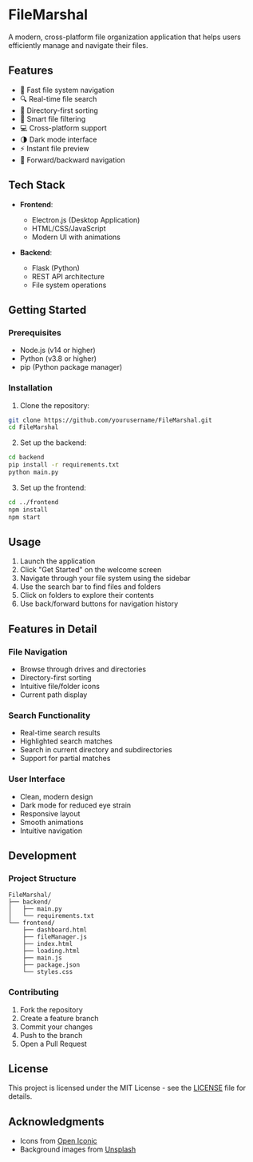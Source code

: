 # FileMarshal

A modern, cross-platform file organization application that helps users efficiently manage and navigate their files.

## Features

- 🚀 Fast file system navigation
- 🔍 Real-time file search
- 📁 Directory-first sorting
- 🎯 Smart file filtering
- 💻 Cross-platform support
- 🌗 Dark mode interface
- ⚡ Instant file preview
- 🔄 Forward/backward navigation

## Tech Stack

- **Frontend**:
  - Electron.js (Desktop Application)
  - HTML/CSS/JavaScript
  - Modern UI with animations
  
- **Backend**:
  - Flask (Python)
  - REST API architecture
  - File system operations

## Getting Started

### Prerequisites

- Node.js (v14 or higher)
- Python (v3.8 or higher)
- pip (Python package manager)

### Installation

1. Clone the repository:
```bash
git clone https://github.com/yourusername/FileMarshal.git
cd FileMarshal
```

2. Set up the backend:
```bash
cd backend
pip install -r requirements.txt
python main.py
```

3. Set up the frontend:
```bash
cd ../frontend
npm install
npm start
```

## Usage

1. Launch the application
2. Click "Get Started" on the welcome screen
3. Navigate through your file system using the sidebar
4. Use the search bar to find files and folders
5. Click on folders to explore their contents
6. Use back/forward buttons for navigation history

## Features in Detail

### File Navigation
- Browse through drives and directories
- Directory-first sorting
- Intuitive file/folder icons
- Current path display

### Search Functionality
- Real-time search results
- Highlighted search matches
- Search in current directory and subdirectories
- Support for partial matches

### User Interface
- Clean, modern design
- Dark mode for reduced eye strain
- Responsive layout
- Smooth animations
- Intuitive navigation

## Development

### Project Structure
```
FileMarshal/
├── backend/
│   ├── main.py
│   └── requirements.txt
└── frontend/
    ├── dashboard.html
    ├── fileManager.js
    ├── index.html
    ├── loading.html
    ├── main.js
    ├── package.json
    └── styles.css
```

### Contributing

1. Fork the repository
2. Create a feature branch
3. Commit your changes
4. Push to the branch
5. Open a Pull Request

## License

This project is licensed under the MIT License - see the [LICENSE](LICENSE) file for details.

## Acknowledgments

- Icons from [Open Iconic](https://useiconic.com/open)
- Background images from [Unsplash](https://unsplash.com)
